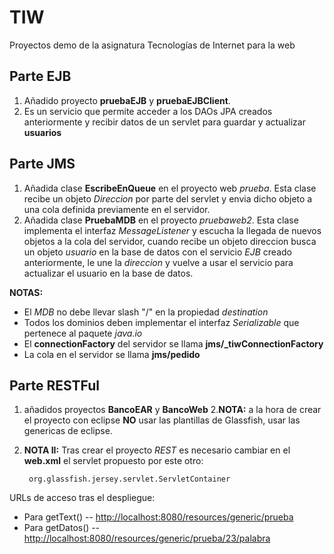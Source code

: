 TIW
===

Proyectos demo de la asignatura Tecnologías de Internet para la web

## Parte EJB

1. Añadido proyecto **pruebaEJB** y **pruebaEJBClient**.
2. Es un servicio que permite acceder a los DAOs JPA creados anteriormente y recibir datos de un servlet para guardar y actualizar  **usuarios**

## Parte JMS

1. Añadida clase **EscribeEnQueue** en el proyecto web _prueba_. Esta clase recibe un objeto _Direccion_ por parte del servlet y envia dicho objeto a una cola definida previamente en el servidor.
2. Añadida clase **PruebaMDB** en el proyecto _pruebaweb2_. Esta clase implementa el interfaz _MessageListener_ y escucha la llegada de nuevos objetos a la cola del servidor, cuando recibe un objeto direccion busca un objeto _usuario_ en la base de datos con el servicio _EJB_ creado anteriormente,  le une la _direccion_ y vuelve a usar el servicio para actualizar el usuario en la base de datos.

**NOTAS:** 
* El _MDB_ no debe llevar slash "/" en la propiedad _destination_
* Todos los dominios deben implementar el interfaz _Serializable_ que pertenece al paquete _java.io_
* El **connectionFactory** del servidor se llama **jms/_tiwConnectionFactory**
* La cola en el servidor se llama **jms/pedido**

## Parte RESTFul

1. añadidos proyectos **BancoEAR** y **BancoWeb**
2.**NOTA:** a la hora de crear el proyecto con eclipse **NO** usar las plantillas de Glassfish, usar las genericas de eclipse.
3. **NOTA II:** Tras crear el proyecto _REST_ es necesario cambiar en el **web.xml** el servlet propuesto por este otro:

		org.glassfish.jersey.servlet.ServletContainer

URLs de acceso tras el despliegue:

* Para getText() -- [http://localhost:8080/resources/generic/prueba](http://localhost:8080/resources/generic/prueba )
* Para getDatos() -- [http://localhost:8080/resources/generic/prueba/23/palabra](http://localhost:8080/resources/generic/prueba/23/palabra)  